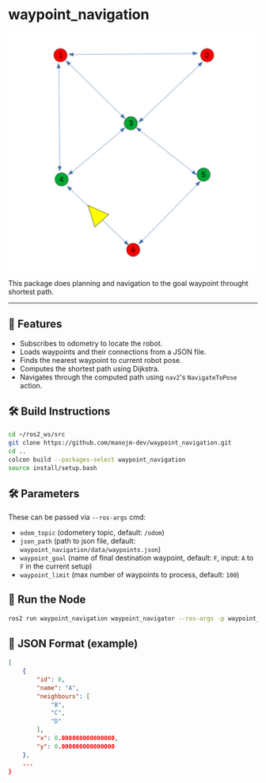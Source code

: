 # waypoint_navigation

![alt text](media/waypoints.png)

This package does planning and navigation to the goal waypoint throught shortest path.

---

## 🚀 Features

- Subscribes to odometry to locate the robot.
- Loads waypoints and their connections from a JSON file.
- Finds the nearest waypoint to current robot pose.
- Computes the shortest path using Dijkstra.
- Navigates through the computed path using `nav2`'s `NavigateToPose` action.


## 🛠️ Build Instructions

```bash
cd ~/ros2_ws/src
git clone https://github.com/manojm-dev/waypoint_navigation.git
cd ..
colcon build --packages-select waypoint_navigation
source install/setup.bash
```


## 🛠️ Parameters

These can be passed via `--ros-args` cmd:

- `odom_topic` (odometery topic, default: `/odom`)
- `json_path` (path to json file, default: `waypoint_navigation/data/waypoints.json`)
- `waypoint_goal` (name of final destination waypoint, default: `F`, input: `A` to `F` in the current setup)
- `waypoint_limit` (max number of waypoints to process, default: `100`)


## 🚀 Run the Node

```bash
ros2 run waypoint_navigation waypoint_navigator --ros-args -p waypoint_goal:="B"
```

## 📄 JSON Format (example)

```json
[
    {
        "id": 0,
        "name": "A",
        "neighbours": [
            "B",
            "C",
            "D"
        ],
        "x": 0.000000000000000,
        "y": 0.000000000000000
    },
    ...
}
```